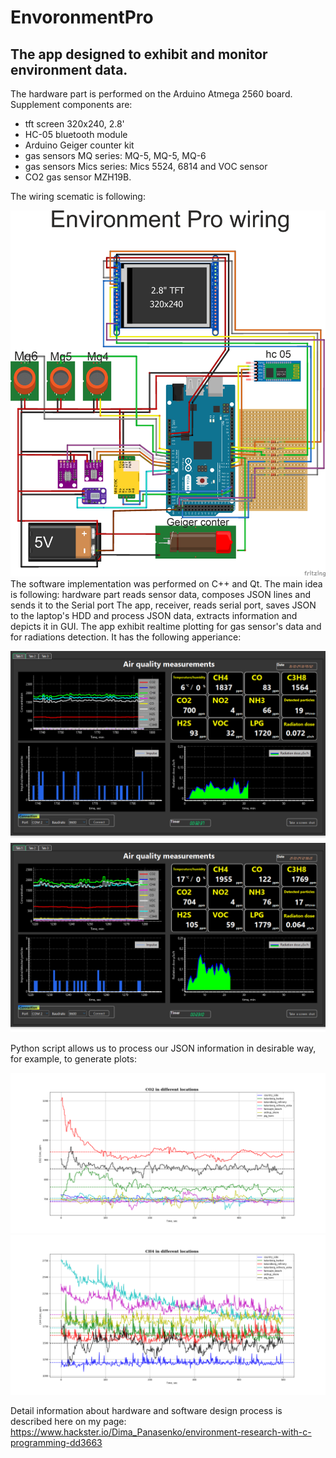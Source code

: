  # EnvoronmentPro # 
 ## The app designed to exhibit and monitor environment data. ##   
 The hardware part is performed on the Arduino Atmega 2560 board. Supplement components are:
 + tft screen 320x240, 2.8'
 + HC-05 bluetooth module
 + Arduino Geiger counter kit
 + gas sensors MQ series: MQ-5, MQ-5, MQ-6
 + gas sensors Mics series: Mics 5524, 6814 and VOC sensor
 + CO2 gas sensor MZH19B.

The wiring scematic is following:

![Image](environmentProWiring.png)
The software implementation was performed on C++ and Qt.
The main idea is following: hardware part reads sensor data, composes JSON lines 
and sends it to the Serial port
The app, receiver, reads serial port, saves JSON to the laptop's HDD and process JSON data, extracts 
information and depicts it in GUI.
The app exhibit realtime plotting for gas sensor's data and for radiations detection.
It has the following apperiance:

![image](20241016_164552.png)
![image](20241021_123621_ordrup_beach.png)

Python script allows us to process our JSON information in desirable way, for example, to 
generate plots:

![image](CO2.png)
![image](CH4.png)

Detail information about hardware and software design process is described here on my 
page:
https://www.hackster.io/Dima_Panasenko/environment-research-with-c-programming-dd3663


 
